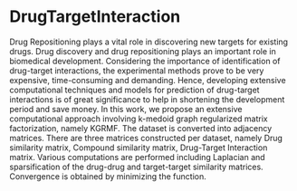 # DrugTargetInteraction
Drug Repositioning plays a vital role in discovering new targets for existing drugs. Drug discovery and drug repositioning plays an important role in biomedical development. Considering the importance of identification of drug-target interactions, the experimental methods prove to be very expensive, time-consuming and demanding. Hence, developing extensive computational techniques and models for prediction of drug-target interactions is of great significance to help in shortening the development period and save money. 
In this work, we propose an extensive computational approach involving k-medoid graph regularized matrix factorization, namely KGRMF. The dataset is converted into adjacency matrices. There are three matrices constructed per dataset, namely Drug similarity matrix, Compound similarity matrix, Drug-Target Interaction matrix. Various computations are performed including Laplacian and sparsification of the drug-drug and target-target similarity matrices. Convergence is obtained by minimizing the function.
